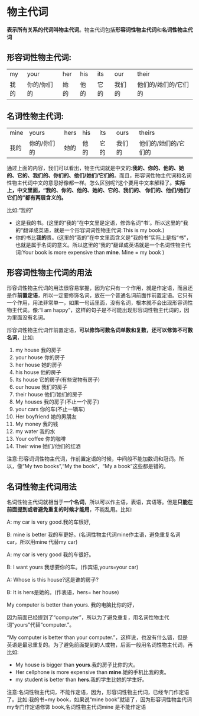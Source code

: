 # 物主代词

**表示所有关系的代词叫物主代词**。物主代词包括**形容词性物主代词**和**名词性物主代词**

## 形容词性物主代词:

|      |             |      |      |      |        |                      |
| ---- | ----------- | ---- | ---- | ---- | ------ | -------------------- |
| my   | your        | her  | his  | its  | our    | their                |
| 我的 | 你的/你们的 | 她的 | 他的 | 它的 | 我们的 | 他们的/她们的/它们的 |

## 名词性物主代词:

|      |             |      |      |      |        |                      |
| ---- | ----------- | ---- | ---- | ---- | ------ | -------------------- |
| mine | yours       | hers | his  | its  | ours   | theirs               |
| 我的 | 你的/你们的 | 她的 | 他的 | 它的 | 我们的 | 他们的/她们的/它们的 |

通过上面的内容，我们可以看出，物主代词就是中文的:**我的、你的、他的、她的、它的、我们的、你们的、他们/她们/它们的**。而且，形容词性物主代词和名词性物主代词中文的意思好像都一样。怎么区别呢?这个要用中文来解释了。**实际上，中文里面，“我的、你的、他的、她的、它的、我们的、 你们的、他们/她们/它们的”都有两层含义的。**

比如:“我的”

- 这是我的书。(这里的“我的”在中文里是定语，修饰名词“书’。所以这里的“我的“翻译成英语，就是一个形容词词性物主代词:This is my book.)
- 你的书比**我的**贵。(这里的“我的”在中文里面含义是“我的书”实际上是指“书”，也就是属于名词的意义。所以这里的“我的”翻译成英语就是一个名词性物主代词:Your book is more expensive than **mine**. Mine = my book )

## 形容词性物主代词的用法

形容词性物主代词的用法很容易掌握，因为它只有一个作用，就是作定语，而且还是作**前置定语**，所以一定要修饰名词，放在一个普通名词前面作前置定语。它只有一个作用，用法非常单一，如果一句话里面，没有名词，根本就不会出现形容词性物主代词。像:“I am happy”，这样的句子是不可能出现形容词性物主代词的，因为里面没有名词。

形容词性物主代词作前置定语，**可以修饰可数名词单数和复数，还可以修饰不可数名词**，比如:

1. my house 我的房子
2. your house 你的房子
3. her house 她的房子
4. his house 他的房子
5. Its house 它的房子(有些宠物有房子)
6. our house 我们的房子
7. their house 他们/她们的房子
8. My houses 我的房子(不止一个房子)
9. your cars 你的车(不止一辆车)
10. Her boyfriend 她的男朋友
11. My money 我的钱
12. my water 我的水
13. Your coffee 你的咖啡
14. Their wine 她们/他们的红酒

注意:形容词词性物主代词，作前置定语的时候，中间般不能加数词和冠词。所以，像“My two books”,“My the book”，“My a book”这些都是错的。

## 名词性物主代词用法

名词性物主代词就相当于**一个名词**，所以可以作主语，表语，宾语等。但是**只能在前面提到或者避免重复的时候才能用**，不能乱用。比如:

A: my car is very good.我的车很好, 

B: mine is better 我的车更好。(名词性物主代词mine作主语，避免重复名词 car，所以用mine 代替my car)

A: my car is very good 我的车很好。

B: I want yours 我想要你的车。(作宾语,yours=your car)

A: Whose is this house?这是谁的房子?

B: It is hers是她的。(作表语，hers= her house)

My computer is better than yours. 我的电脑比你的好，

因为前面已经提到了“computer”，所以为了避免重复，用名词性物主代词“yours”代替“computer.”。

“My computer is better than your computer.”，这样说，也没有什么错，但是英语是最忌重复的。为了避免前面提到的人或物，后面一般用名词性物主代词，再比如:

- My house is bigger than **yours**.我的房子比你的大。
- Her cellphone is more expensive than **mine**.她的手机比我的贵。
- my student is better than **hers**.我的学生比她的学生好。

注意:名词性物主代词，不能作定语，因为，形容词性物主代词，已经专门作定语了。比如:我的书=my book，如果说“mine book”就错了，因为形容词性物主代词my专门作定语修饰 book,名词性物主代词mine 是不能作定语


